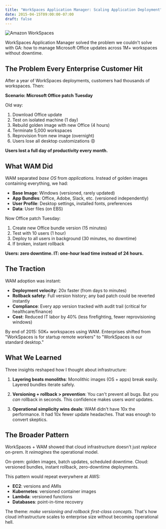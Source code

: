 ```yaml
---
title: "WorkSpaces Application Manager: Scaling Application Deployment"
date: 2015-04-15T09:00:00-07:00
draft: false
---
```


![Amazon WorkSpaces](/amazon_workspaces.jpg)

WorkSpaces Application Manager solved the problem we couldn't solve with GA: how to manage Microsoft Office updates across 1M+ workspaces without downtime.

## The Problem Every Enterprise Customer Hit

After a year of WorkSpaces deployments, customers had thousands of workspaces. Then:

**Scenario: Microsoft Office patch Tuesday**

Old way:
1. Download Office update
2. Test on isolated machine (1 day)
3. Rebuild golden image with new Office (4 hours)
4. Terminate 5,000 workspaces
5. Reprovision from new image (overnight)
6. Users lose all desktop customizations 😡

**Users lost a full day of productivity every month.**

## What WAM Did

WAM separated *base OS* from *applications.* Instead of golden images containing everything, we had:

- **Base Image**: Windows (versioned, rarely updated)
- **App Bundles**: Office, Adobe, Slack, etc. (versioned independently)
- **User Profile**: Desktop settings, installed fonts, preferences
- **Data**: User files (on EBS)

Now Office patch Tuesday:
1. Create new Office bundle version (15 minutes)
2. Test with 10 users (1 hour)
3. Deploy to all users in background (30 minutes, no downtime)
4. If broken, instant rollback

**Users: zero downtime. IT: one-hour lead time instead of 24 hours.**

## The Traction

WAM adoption was instant:
- **Deployment velocity**: 20x faster (from days to minutes)
- **Rollback safety**: Full version history; any bad patch could be reverted instantly
- **Compliance**: Every app version tracked with audit trail (critical for healthcare/finance)
- **Cost**: Reduced IT labor by 40% (less firefighting, fewer reprovisioning windows)

By end of 2015: 50K+ workspaces using WAM. Enterprises shifted from "WorkSpaces is for startup remote workers" to "WorkSpaces is our standard desktop."

## What We Learned

Three insights reshaped how I thought about infrastructure:

1. **Layering beats monoliths**: Monolithic images (OS + apps) break easily. Layered bundles iterate safely.

2. **Versioning + rollback > prevention**: You can't prevent all bugs. But you *can* rollback in seconds. This confidence makes users *want* updates.

3. **Operational simplicity wins deals**: WAM didn't have 10x the performance. It had 10x fewer update headaches. That was enough to convert skeptics.

## The Broader Pattern

WorkSpaces + WAM showed that cloud infrastructure doesn't just *replace* on-prem. It *reimagines* the operational model.

On-prem: golden images, batch updates, scheduled downtime.
Cloud: versioned bundles, instant rollback, zero-downtime deployments.

This pattern would repeat everywhere at AWS:
- **EC2**: versions and AMIs
- **Kubernetes**: versioned container images
- **Lambda**: versioned functions
- **Databases**: point-in-time recovery

The theme: *make versioning and rollback first-class concepts.* That's how cloud infrastructure scales to enterprise size without becoming operational hell.

